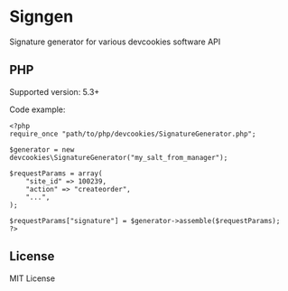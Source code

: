 Signgen
=======

Signature generator for various devcookies software API

PHP
---

Supported version: 5.3+

Code example:

	<?php
	require_once "path/to/php/devcookies/SignatureGenerator.php";
	
	$generator = new devcookies\SignatureGenerator("my_salt_from_manager");

	$requestParams = array(
		"site_id" => 100239,
		"action" => "createorder",
		"...",
	);
	
	$requestParams["signature"] = $generator->assemble($requestParams);
	?>

License
-------

MIT License